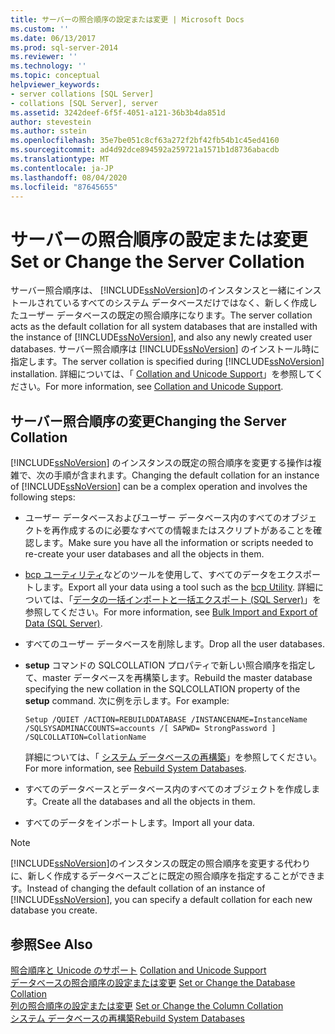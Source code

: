 ```yaml
---
title: サーバーの照合順序の設定または変更 | Microsoft Docs
ms.custom: ''
ms.date: 06/13/2017
ms.prod: sql-server-2014
ms.reviewer: ''
ms.technology: ''
ms.topic: conceptual
helpviewer_keywords:
- server collations [SQL Server]
- collations [SQL Server], server
ms.assetid: 3242deef-6f5f-4051-a121-36b3b4da851d
author: stevestein
ms.author: sstein
ms.openlocfilehash: 35e7be051c8cf63a272f2bf42fb54b1c45ed4160
ms.sourcegitcommit: ad4d92dce894592a259721a1571b1d8736abacdb
ms.translationtype: MT
ms.contentlocale: ja-JP
ms.lasthandoff: 08/04/2020
ms.locfileid: "87645655"
---
```

# <a name="set-or-change-the-server-collation"></a><span data-ttu-id="ec6a3-102">サーバーの照合順序の設定または変更</span><span class="sxs-lookup"><span data-stu-id="ec6a3-102">Set or Change the Server Collation</span></span>
  <span data-ttu-id="ec6a3-103">サーバー照合順序は、 [!INCLUDE[ssNoVersion](../../includes/ssnoversion-md.md)]のインスタンスと一緒にインストールされているすべてのシステム データベースだけではなく、新しく作成したユーザー データベースの既定の照合順序になります。</span><span class="sxs-lookup"><span data-stu-id="ec6a3-103">The server collation acts as the default collation for all system databases that are installed with the instance of [!INCLUDE[ssNoVersion](../../includes/ssnoversion-md.md)], and also any newly created user databases.</span></span> <span data-ttu-id="ec6a3-104">サーバー照合順序は [!INCLUDE[ssNoVersion](../../includes/ssnoversion-md.md)] のインストール時に指定します。</span><span class="sxs-lookup"><span data-stu-id="ec6a3-104">The server collation is specified during [!INCLUDE[ssNoVersion](../../includes/ssnoversion-md.md)] installation.</span></span> <span data-ttu-id="ec6a3-105">詳細については、「 [Collation and Unicode Support](collation-and-unicode-support.md)」を参照してください。</span><span class="sxs-lookup"><span data-stu-id="ec6a3-105">For more information, see [Collation and Unicode Support](collation-and-unicode-support.md).</span></span>  
  
## <a name="changing-the-server-collation"></a><span data-ttu-id="ec6a3-106">サーバー照合順序の変更</span><span class="sxs-lookup"><span data-stu-id="ec6a3-106">Changing the Server Collation</span></span>  
 <span data-ttu-id="ec6a3-107">[!INCLUDE[ssNoVersion](../../includes/ssnoversion-md.md)] のインスタンスの既定の照合順序を変更する操作は複雑で、次の手順が含まれます。</span><span class="sxs-lookup"><span data-stu-id="ec6a3-107">Changing the default collation for an instance of [!INCLUDE[ssNoVersion](../../includes/ssnoversion-md.md)] can be a complex operation and involves the following steps:</span></span>  
  
-   <span data-ttu-id="ec6a3-108">ユーザー データベースおよびユーザー データベース内のすべてのオブジェクトを再作成するのに必要なすべての情報またはスクリプトがあることを確認します。</span><span class="sxs-lookup"><span data-stu-id="ec6a3-108">Make sure you have all the information or scripts needed to re-create your user databases and all the objects in them.</span></span>  
  
-   <span data-ttu-id="ec6a3-109">[bcp ユーティリティ](../../tools/bcp-utility.md)などのツールを使用して、すべてのデータをエクスポートします。</span><span class="sxs-lookup"><span data-stu-id="ec6a3-109">Export all your data using a tool such as the [bcp Utility](../../tools/bcp-utility.md).</span></span> <span data-ttu-id="ec6a3-110">詳細については、「[データの一括インポートと一括エクスポート &#40;SQL Server&#41;](../import-export/bulk-import-and-export-of-data-sql-server.md)」を参照してください。</span><span class="sxs-lookup"><span data-stu-id="ec6a3-110">For more information, see [Bulk Import and Export of Data &#40;SQL Server&#41;](../import-export/bulk-import-and-export-of-data-sql-server.md).</span></span>  
  
-   <span data-ttu-id="ec6a3-111">すべてのユーザー データベースを削除します。</span><span class="sxs-lookup"><span data-stu-id="ec6a3-111">Drop all the user databases.</span></span>  
  
-   <span data-ttu-id="ec6a3-112">**setup** コマンドの SQLCOLLATION プロパティで新しい照合順序を指定して、master データベースを再構築します。</span><span class="sxs-lookup"><span data-stu-id="ec6a3-112">Rebuild the master database specifying the new collation in the SQLCOLLATION property of the **setup** command.</span></span> <span data-ttu-id="ec6a3-113">次に例を示します。</span><span class="sxs-lookup"><span data-stu-id="ec6a3-113">For example:</span></span>  
  
    ```  
    Setup /QUIET /ACTION=REBUILDDATABASE /INSTANCENAME=InstanceName   
    /SQLSYSADMINACCOUNTS=accounts /[ SAPWD= StrongPassword ]   
    /SQLCOLLATION=CollationName  
    ```  
  
     <span data-ttu-id="ec6a3-114">詳細については、「 [システム データベースの再構築](../databases/system-databases.md)」を参照してください。</span><span class="sxs-lookup"><span data-stu-id="ec6a3-114">For more information, see [Rebuild System Databases](../databases/system-databases.md).</span></span>  
  
-   <span data-ttu-id="ec6a3-115">すべてのデータベースとデータベース内のすべてのオブジェクトを作成します。</span><span class="sxs-lookup"><span data-stu-id="ec6a3-115">Create all the databases and all the objects in them.</span></span>  
  
-   <span data-ttu-id="ec6a3-116">すべてのデータをインポートします。</span><span class="sxs-lookup"><span data-stu-id="ec6a3-116">Import all your data.</span></span>  
  
> [!NOTE]  
>  <span data-ttu-id="ec6a3-117">[!INCLUDE[ssNoVersion](../../includes/ssnoversion-md.md)]のインスタンスの既定の照合順序を変更する代わりに、新しく作成するデータベースごとに既定の照合順序を指定することができます。</span><span class="sxs-lookup"><span data-stu-id="ec6a3-117">Instead of changing the default collation of an instance of [!INCLUDE[ssNoVersion](../../includes/ssnoversion-md.md)], you can specify a default collation for each new database you create.</span></span>  
  
## <a name="see-also"></a><span data-ttu-id="ec6a3-118">参照</span><span class="sxs-lookup"><span data-stu-id="ec6a3-118">See Also</span></span>  
 <span data-ttu-id="ec6a3-119">[照合順序と Unicode のサポート](collation-and-unicode-support.md) </span><span class="sxs-lookup"><span data-stu-id="ec6a3-119">[Collation and Unicode Support](collation-and-unicode-support.md) </span></span>  
 <span data-ttu-id="ec6a3-120">[データベースの照合順序の設定または変更](set-or-change-the-database-collation.md) </span><span class="sxs-lookup"><span data-stu-id="ec6a3-120">[Set or Change the Database Collation](set-or-change-the-database-collation.md) </span></span>  
 <span data-ttu-id="ec6a3-121">[列の照合順序の設定または変更](set-or-change-the-column-collation.md) </span><span class="sxs-lookup"><span data-stu-id="ec6a3-121">[Set or Change the Column Collation](set-or-change-the-column-collation.md) </span></span>  
 [<span data-ttu-id="ec6a3-122">システム データベースの再構築</span><span class="sxs-lookup"><span data-stu-id="ec6a3-122">Rebuild System Databases</span></span>](../databases/system-databases.md)  
  
  
